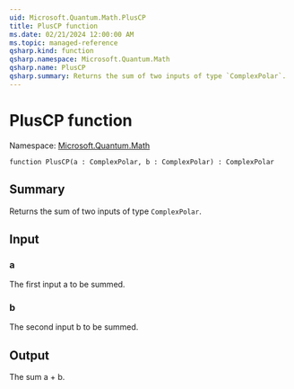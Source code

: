 ```yaml
---
uid: Microsoft.Quantum.Math.PlusCP
title: PlusCP function
ms.date: 02/21/2024 12:00:00 AM
ms.topic: managed-reference
qsharp.kind: function
qsharp.namespace: Microsoft.Quantum.Math
qsharp.name: PlusCP
qsharp.summary: Returns the sum of two inputs of type `ComplexPolar`.
---
```


# PlusCP function

Namespace: [Microsoft.Quantum.Math](xref:Microsoft.Quantum.Math)

```qsharp
function PlusCP(a : ComplexPolar, b : ComplexPolar) : ComplexPolar
```

## Summary
Returns the sum of two inputs of type `ComplexPolar`.

## Input
### a
The first input a to be summed.
### b
The second input b to be summed.

## Output
The sum a + b.
